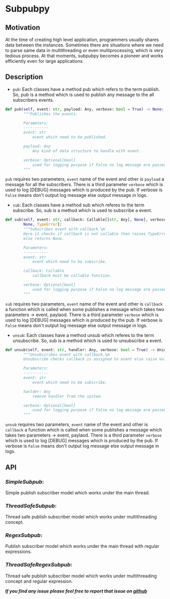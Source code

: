 # Subpubpy

## Motivation
At the time of creating high level application, programmers usually shares data between the instances.
Sometimes there are situations where we need to parse same data in multithreading or even multiprocessing, which is very tedious process. At that moments, subpubpy becomes a pioneer and works efficiently even for large applications.

## Description

* `pub`: Each classes have a method pub which refers to the term publish. So, pub is a method which is used to publish any message to the all subscribers events.

```python
def pub(self, event: str, payload: Any, verbose: bool = True) -> None:
        """Publishes the events.

        Parameters:
        -----------
        event: str
            event which need to be published.

        payload: Any
            Any kind of data structure to handle with event.

        verbose: Optional[bool]
            used for logging purpose if False no log message are passed.
        """
```
`pub` requires two parameters, `event` name of the event and other is `payload` a message for all the subscribers. There is a third parameter `verbose` which is used to log [DEBUG] messages which is produced by the pub. If verbose is `False` means don't output log message else output message in logs.

* `sub`: Each classes have a method sub which referes to the term subscribe. So, sub is a method which is used to subscribe a event. 

```python
def sub(self, event: str, callback: Callable[[str, Any], None], verbose: bool = True) -> Union[
        None, TypeError]:
        """Subscribes event with callback.\n
        Here it checks if callback is not callable then raises TypeError \n
        else returns None.

        Parameters:
        -----------
        event: str
            event which need to be subscribe.

        callback: Callable
            callback must be callable function.

        verbose: Optional[bool]
            used for logging purpose if False no log message are passed.
        """
```
`sub` requires two parameters, `event` name of the event and other is `callback` a function which is called when some publishes a message which takes two parameters -> event, paylaod. There is a third parameter `verbose` which is used to log [DEBUG] messages which is produced by the pub. If verbose is `False` means don't output log message else output message in logs.


* `unsub`: Each classes have a method unsub which referes to the term unsubscribe. So, sub is a method which is used to unsubscribe a event. 

```python
def unsub(self, event: str, handler: Any, verbose: bool = True) -> Union[None, ValueError]:
        """Unsubscribes event with callback.\n
        Unsubscribe checks callback is assigned to event else raise ValueError.

        Parameters:
        -----------
        event: str
            event which need to be subscribe.

        hanlder: Any
            remove handler from the system.

        verbose: Optional[bool]
            used for logging purpose if False no log message are passed.
        """
```
`unsub` requires two parameters, `event` name of the event and other is `callback` a function which is called when some publishes a message which takes two parameters -> event, paylaod. There is a third parameter `verbose` which is used to log [DEBUG] messages which is produced by the pub. If verbose is `False` means don't output log message else output message in logs.


## API

### *SimpleSubpub*:
Simple publish subscriber model which works under the main thread.

### *ThreadSafeSubpub*:
Thread safe publish subscriber model which works under multithreading concept.

### *RegexSubpub*:
Publish subscriber model which works under the main thread with regular expressions.

### *ThreadSafeRegexSubpub*:
Thread safe publish subscriber model which works under multithreading concept and regular expression.


***If you find any issue please feel free to report that issue on [github](https://github.com/Rahul-singh98/subpubpy/issues)***
